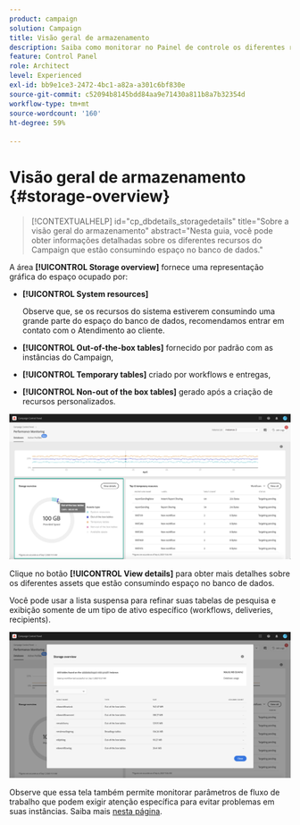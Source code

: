 ```yaml
---
product: campaign
solution: Campaign
title: Visão geral de armazenamento
description: Saiba como monitorar no Painel de controle os diferentes recursos do Campaign que estão consumindo espaço no banco de dados em suas instâncias.
feature: Control Panel
role: Architect
level: Experienced
exl-id: bb9e1ce3-2472-4bc1-a82a-a301c6bf830e
source-git-commit: c52094b8145bdd84aa9e71430a811b8a7b32354d
workflow-type: tm+mt
source-wordcount: '160'
ht-degree: 59%

---
```


# Visão geral de armazenamento {#storage-overview}

>[!CONTEXTUALHELP]
>id="cp_dbdetails_storagedetails"
>title="Sobre a visão geral do armazenamento"
>abstract="Nesta guia, você pode obter informações detalhadas sobre os diferentes recursos do Campaign que estão consumindo espaço no banco de dados."

A área **[!UICONTROL Storage overview]** fornece uma representação gráfica do espaço ocupado por:

* **[!UICONTROL System resources]**

  Observe que, se os recursos do sistema estiverem consumindo uma grande parte do espaço do banco de dados, recomendamos entrar em contato com o Atendimento ao cliente.

* **[!UICONTROL Out-of-the-box tables]** fornecido por padrão com as instâncias do Campaign,
* **[!UICONTROL Temporary tables]** criado por workflows e entregas,
* **[!UICONTROL Non-out of the box tables]** gerado após a criação de recursos personalizados.

![](assets/database-storage-overview.png)

Clique no botão **[!UICONTROL View details]** para obter mais detalhes sobre os diferentes assets que estão consumindo espaço no banco de dados.

Você pode usar a lista suspensa para refinar suas tabelas de pesquisa e exibição somente de um tipo de ativo específico (workflows, deliveries, recipients).

![](assets/database-storage-details.png)

Observe que essa tela também permite monitorar parâmetros de fluxo de trabalho que podem exigir atenção específica para evitar problemas em suas instâncias. Saiba mais [nesta página](workflow-monitoring.md).
